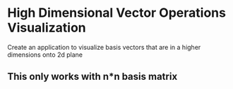 # High Dimensional Vector Operations Visualization
 Create an application to visualize basis vectors that are in a higher dimensions onto 2d plane

## This only works with n*n basis matrix